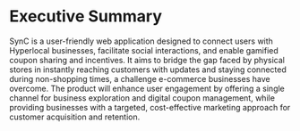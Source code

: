 # Executive Summary
SynC is a user-friendly web application designed to connect users with Hyperlocal businesses, facilitate social interactions, and enable gamified coupon sharing and incentives. It aims to bridge the gap faced by physical stores in instantly reaching customers with updates and staying connected during non-shopping times, a challenge e-commerce businesses have overcome. The product will enhance user engagement by offering a single channel for business exploration and digital coupon management, while providing businesses with a targeted, cost-effective marketing approach for customer acquisition and retention.
